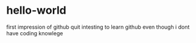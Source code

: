 # hello-world
first impression of github
quit intesting to learn github even though i dont have coding knowlege
